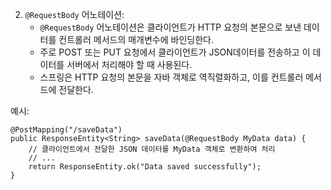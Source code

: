2. `@RequestBody` 어노테이션:
    - `@RequestBody` 어노테이션은 클라이언트가 HTTP 요청의 본문으로 보낸 데이터를 컨트롤러 메서드의 매개변수에 바인딩한다.
    - 주로 POST 또는 PUT 요청에서 클라이언트가 JSON데이터를 전송하고 이 데이터를 서버에서 처리해야 할 때 사용된다.
    - 스프링은 HTTP 요청의 본문을 자바 객체로 역직렬화하고, 이를 컨트롤러 메서드에 전달한다.

예시:
```
@PostMapping("/saveData") 
public ResponseEntity<String> saveData(@RequestBody MyData data) {     
	// 클라이언트에서 전달한 JSON 데이터를 MyData 객체로 변환하여 처리     
	// ...     
	return ResponseEntity.ok("Data saved successfully"); 
}
```